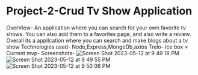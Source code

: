 # Project-2-Crud Tv Show Application
OverView- An application where you can search for your own favorite tv shows. You can also add them to a favorites page, and also write a review. Overall its a appilcation where you can search and make blogs about a tv show
Technologies used- Node,Express,MongoDb,axios
Trelo- Ice box =
Current mvp-
Screenshots- ![Screen Shot 2023-05-12 at 9 49 18 PM](https://github.com/Aliabu123/Project-2-Crud/assets/119077836/bb0a5bdf-a52d-42f0-aaf3-c30468cae1b5)
![Screen Shot 2023-05-12 at 9 49 55 PM](https://github.com/Aliabu123/Project-2-Crud/assets/119077836/58e06547-cd38-4c57-8a43-7bbdb7ee13c0)
![Screen Shot 2023-05-12 at 9 50 06 PM](https://github.com/Aliabu123/Project-2-Crud/assets/119077836/b192fbe7-095a-434b-9deb-cef41f424187)
